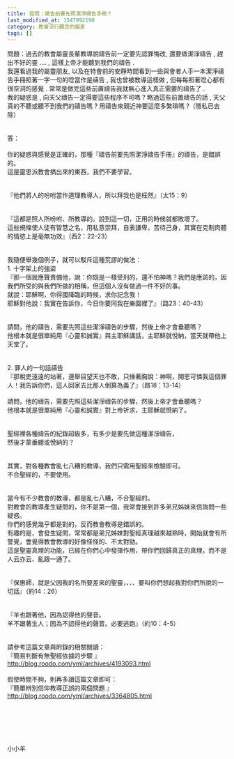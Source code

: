 ```yaml
---
title: 發問：禱告前要先照潔淨禱告手冊？
last_modified_at: 1547992190
category: 教會流行觀念的偏差
tags: []
---
```


問題：過去的教會屬靈長輩教導說禱告前一定要先認罪悔改, 還要做潔淨禱告 , 趕出不好的靈 …. , 這樣上帝才能聽到我們的禱告 .<br>我還看過我的屬靈朋友, 以及在特會前的安靜時間看到一些與會者人手一本潔淨禱告手冊照著一字一句的唸當作是禱告 , 我也曾被教導這樣做 , 但每每照著唸心都有很空洞的感覺 . 常常是做完這些前置禱告我就無心進入真正需要的禱告了 . <br>我的疑惑是 , 向天父禱告一定得要這些程序不可嗎 ? 略過這些前置禱告的話 , 天父真的不聽或聽不到我們的禱告嗎 ? 用禱告來親近神要這麼多繁瑣嗎 ?（隱私已去除）<br><br><!--more--><br>答：<br> <br>你的疑惑與感覺是正確的，那種『禱告前要先照潔淨禱告手冊』的禱告，是錯誤的。<br>這是靈恩派教會搞出來的東西，我們不要學習。<br><br><br>『他們將人的吩咐當作道理教導人，所以拜我也是枉然』（太15：9）<br><br><br>『這都是照人所吩咐、所教導的。說到這一切，正用的時候就都敗壞了。<br>這些規條使人徒有智慧之名，用私意崇拜，自表謙卑，苦待己身，其實在克制肉體的情慾上是毫無功效』（西2：22-23）<br><br> <br>我隨便舉幾個例子，就可以駁斥這種荒謬的做法：<br>1. 十字架上的強盜<br>『那一個就應聲責備他，說：你既是一樣受刑的，還不怕神嗎？我們是應該的，因我們所受的與我們所做的相稱，但這個人沒有做過一件不好的事。<br>就說：耶穌啊，你得國降臨的時候，求你記念我！<br>耶穌對他說：我實在告訴你，今日你要同我在樂園裡了』（路23：40-43）<br><br> <br>請問，他的禱告，需要先照這些潔淨禱告的步驟，然後上帝才會垂聽嗎？<br>他根本就是很單純用『心靈和誠實』與主耶穌講話，主耶穌就悅納，當天就帶他上天堂了。<br> <br> <br>2. 罪人的一句話禱告<br>『那稅吏遠遠的站著，連舉目望天也不敢，只捶著胸說：神啊，開恩可憐我這個罪人！我告訴你們，這人回家去比那人倒算為義了』（路18：13-14）<br> <br>請問，他的禱告，需要先照這些潔淨禱告的步驟，然後上帝才會垂聽嗎？<br>他根本就是很單純用『心靈和誠實』對上帝祈求，主耶穌就悅納了。<br><br> <br>聖經裡各種禱告的紀錄超級多，有多少是要先做這種潔淨禱告，<br>然後才蒙垂聽或悅納的？<br><br> <br>其實，對各種教會亂七八糟的教導，我們只需用聖經來檢驗即可。<br>不合聖經的，不要使用。<br><br> <br>當今有不少教會的教導，都是亂七八糟，不合聖經的。<br>對教會的教導產生疑問的，你不是第一個，我常會接到許多弟兄姊妹來信詢問一些疑惑。<br>你們的感覺幾乎都是對的，反而教會教導是錯誤的。<br>有趣的是，會發生疑問，常常都是弟兄姊妹對聖經真理越來越熟時，開始就會有所警覺，會覺得教會教導的好像怪怪的、不太對勁。<br>這是聖靈真理的功能，已經在你們心中發揮作用，帶你們回歸真正的真理，而不是人云亦云、亂跟一通了。<br><br> <br>『保惠師，就是父因我的名所要差來的聖靈，、、、要叫你們想起我對你們所說的一切話』（約14：26）<br><br> <br>『羊也跟著他，因為認得他的聲音。<br>羊不跟著生人；因為不認得他的聲音。必要逃跑』（約10：4-5）<br> <br> <br>請參考這篇文章與附錄的相關閱讀：<br>『簡易判斷有無聖經依據的步驟 』<br>http://blog.roodo.com/yml/archives/4193093.html<br> <br>假使時間不夠，則再多讀這篇文章即可：<br>『簡單辨別信仰教導正誤的兩個問題 』<br>http://blog.roodo.com/yml/archives/3364805.html<br> <br> <br><br><br><br><br>小小羊<br><br><br><br><br><br><br>
